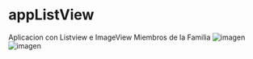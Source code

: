 # appListView
Aplicacion con Listview e ImageView Miembros de la Familia
![imagen](https://user-images.githubusercontent.com/60789414/152913792-8dd7c17f-c336-4b97-84a2-2fb10585e653.png)
![imagen](https://user-images.githubusercontent.com/60789414/152913927-4a2f774a-4c91-46fb-9692-2acd821f8723.png)
